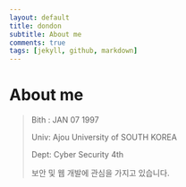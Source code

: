 ```yaml
---
layout: default
title: dondon
subtitle: About me
comments: true
tags: [jekyll, github, markdown]
---
```


# About me
> Bith : JAN 07 1997
> 
> Univ: Ajou University of SOUTH KOREA
> 
> Dept: Cyber Security 4th
> 
> 보안 및 웹 개발에 관심을 가지고 있습니다.


